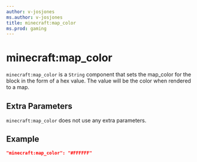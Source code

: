 ```yaml
---
author: v-josjones
ms.author: v-josjones
title: minecraft:map_color
ms.prod: gaming
---
```


# minecraft:map_color

`minecraft:map_color` is a `String` component that sets the map_color for the block in the form of a hex value. The value will be the color when rendered to a map.

## Extra Parameters

`minecraft:map_color` does not use any extra parameters.

## Example

```json
"minecraft:map_color": "#FFFFFF"
```
